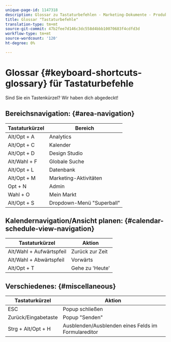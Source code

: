```yaml
---
unique-page-id: 1147318
description: Glossar zu Tastaturbefehlen - Marketing-Dokumente - Produktdokumentation
title: Glossar "Tastaturbefehle"
translation-type: tm+mt
source-git-commit: 47b2fee7d146c3dc558d4bbb10070683f4cdfd3d
workflow-type: tm+mt
source-wordcount: '120'
ht-degree: 0%

---
```



# Glossar {#keyboard-shortcuts-glossary} für Tastaturbefehle

Sind Sie ein Tastenkürzel? Wir haben dich abgedeckt!

## Bereichsnavigation: {#area-navigation}

| Tastaturkürzel | Bereich |
|---|---|
| Alt/Opt + A | Analytics |
| Alt/Opt + C | Kalender |
| Alt/Opt + D | Design Studio |
| Alt/Wahl + F | Globale Suche |
| Alt/Opt + L | Datenbank |
| Alt/Opt + M | Marketing-Aktivitäten |
| Opt + N | Admin |
| Wahl + O | Mein Markt |
| Alt/Opt + S | Dropdown-Menü &quot;Superball&quot; |

## Kalendernavigation/Ansicht planen:  {#calendar-schedule-view-navigation}

| Tastaturkürzel | Aktion |
|---|---|
| Alt/Wahl + Aufwärtspfeil | Zurück zur Zeit |
| Alt/Wahl + Abwärtspfeil | Vorwärts |
| Alt/Opt + T | Gehe zu &#39;Heute&#39; |

## Verschiedenes: {#miscellaneous}

| Tastaturkürzel | Aktion |
|---|---|
| ESC | Popup schließen |
| Zurück/Eingabetaste | Popup &quot;Senden&quot; |
| Strg + Alt/Opt + H | Ausblenden/Ausblenden eines Felds im Formulareditor |

